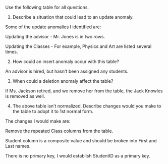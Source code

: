 Use the following table for all questions.



1. Describe a situation that could lead to an update anomaly.

Some of the update anomalies I identified are:

Updating the advisor - Mr. Jones is in two rows.

Updating the Classes - For example, Physics and Art are listed several times.

2. How could an insert anomaly occur with this table?

An advisor is hired, but hasn't been assigned any students.

3. When could a deletion anomaly affect the table?

If Ms. Jackson retired, and we remove her from the table, the Jack Knowles is removed as well.

4. The above table isn’t normalized.  Describe changes would you make to the table to adopt it to 1st normal form.

The changes I would make are:

Remove the repeated Class columns from the table.

Student column is a composite value and should be broken into First and Last names.

There is no primary key, I would establish StudentID as a primary key.

